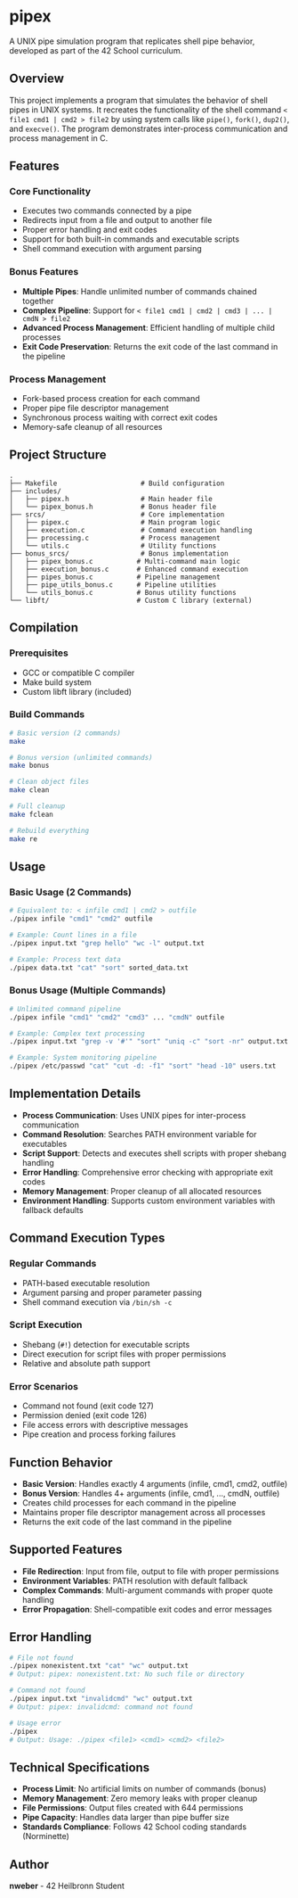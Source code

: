 # pipex
A UNIX pipe simulation program that replicates shell pipe behavior, developed as part of the 42 School curriculum.

## Overview
This project implements a program that simulates the behavior of shell pipes in UNIX systems. It recreates the functionality of the shell command `< file1 cmd1 | cmd2 > file2` by using system calls like `pipe()`, `fork()`, `dup2()`, and `execve()`. The program demonstrates inter-process communication and process management in C.

## Features
### Core Functionality
- Executes two commands connected by a pipe
- Redirects input from a file and output to another file
- Proper error handling and exit codes
- Support for both built-in commands and executable scripts
- Shell command execution with argument parsing

### Bonus Features
- **Multiple Pipes**: Handle unlimited number of commands chained together
- **Complex Pipeline**: Support for `< file1 cmd1 | cmd2 | cmd3 | ... | cmdN > file2`
- **Advanced Process Management**: Efficient handling of multiple child processes
- **Exit Code Preservation**: Returns the exit code of the last command in the pipeline

### Process Management
- Fork-based process creation for each command
- Proper pipe file descriptor management
- Synchronous process waiting with correct exit codes
- Memory-safe cleanup of all resources

## Project Structure
```
.
├── Makefile                     # Build configuration
├── includes/
│   ├── pipex.h                  # Main header file
│   └── pipex_bonus.h            # Bonus header file
├── srcs/                        # Core implementation
│   ├── pipex.c                  # Main program logic
│   ├── execution.c              # Command execution handling
│   ├── processing.c             # Process management
│   └── utils.c                  # Utility functions
├── bonus_srcs/                  # Bonus implementation
│   ├── pipex_bonus.c           # Multi-command main logic
│   ├── execution_bonus.c       # Enhanced command execution
│   ├── pipes_bonus.c           # Pipeline management
│   ├── pipe_utils_bonus.c      # Pipeline utilities
│   └── utils_bonus.c           # Bonus utility functions
└── libft/                      # Custom C library (external)
```

## Compilation
### Prerequisites
- GCC or compatible C compiler
- Make build system
- Custom libft library (included)

### Build Commands
```bash
# Basic version (2 commands)
make

# Bonus version (unlimited commands)
make bonus

# Clean object files
make clean

# Full cleanup
make fclean

# Rebuild everything
make re
```

## Usage
### Basic Usage (2 Commands)
```bash
# Equivalent to: < infile cmd1 | cmd2 > outfile
./pipex infile "cmd1" "cmd2" outfile

# Example: Count lines in a file
./pipex input.txt "grep hello" "wc -l" output.txt

# Example: Process text data
./pipex data.txt "cat" "sort" sorted_data.txt
```

### Bonus Usage (Multiple Commands)
```bash
# Unlimited command pipeline
./pipex infile "cmd1" "cmd2" "cmd3" ... "cmdN" outfile

# Example: Complex text processing
./pipex input.txt "grep -v '#'" "sort" "uniq -c" "sort -nr" output.txt

# Example: System monitoring pipeline
./pipex /etc/passwd "cat" "cut -d: -f1" "sort" "head -10" users.txt
```

## Implementation Details
- **Process Communication**: Uses UNIX pipes for inter-process communication
- **Command Resolution**: Searches PATH environment variable for executables
- **Script Support**: Detects and executes shell scripts with proper shebang handling
- **Error Handling**: Comprehensive error checking with appropriate exit codes
- **Memory Management**: Proper cleanup of all allocated resources
- **Environment Handling**: Supports custom environment variables with fallback defaults

## Command Execution Types
### Regular Commands
- PATH-based executable resolution
- Argument parsing and proper parameter passing
- Shell command execution via `/bin/sh -c`

### Script Execution
- Shebang (`#!`) detection for executable scripts
- Direct execution for script files with proper permissions
- Relative and absolute path support

### Error Scenarios
- Command not found (exit code 127)
- Permission denied (exit code 126)
- File access errors with descriptive messages
- Pipe creation and process forking failures

## Function Behavior
- **Basic Version**: Handles exactly 4 arguments (infile, cmd1, cmd2, outfile)
- **Bonus Version**: Handles 4+ arguments (infile, cmd1, ..., cmdN, outfile)
- Creates child processes for each command in the pipeline
- Maintains proper file descriptor management across all processes
- Returns the exit code of the last command in the pipeline

## Supported Features
- **File Redirection**: Input from file, output to file with proper permissions
- **Environment Variables**: PATH resolution with default fallback
- **Complex Commands**: Multi-argument commands with proper quote handling
- **Error Propagation**: Shell-compatible exit codes and error messages

## Error Handling
```bash
# File not found
./pipex nonexistent.txt "cat" "wc" output.txt
# Output: pipex: nonexistent.txt: No such file or directory

# Command not found  
./pipex input.txt "invalidcmd" "wc" output.txt
# Output: pipex: invalidcmd: command not found

# Usage error
./pipex
# Output: Usage: ./pipex <file1> <cmd1> <cmd2> <file2>
```

## Technical Specifications
- **Process Limit**: No artificial limits on number of commands (bonus)
- **Memory Management**: Zero memory leaks with proper cleanup
- **File Permissions**: Output files created with 644 permissions
- **Pipe Capacity**: Handles data larger than pipe buffer size
- **Standards Compliance**: Follows 42 School coding standards (Norminette)

## Author
**nweber** - 42 Heilbronn Student
